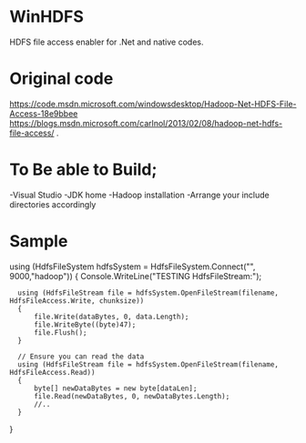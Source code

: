 # WinHDFS
HDFS file access enabler for .Net and native codes. 

# Original code  

https://code.msdn.microsoft.com/windowsdesktop/Hadoop-Net-HDFS-File-Access-18e9bbee
 https://blogs.msdn.microsoft.com/carlnol/2013/02/08/hadoop-net-hdfs-file-access/
.

# To Be able to Build;

-Visual Studio
-JDK home
-Hadoop installation 
-Arrange your include directories accordingly

# Sample

 using (HdfsFileSystem hdfsSystem = HdfsFileSystem.Connect("<host>", 9000,"hadoop"))
  {
      Console.WriteLine("TESTING HdfsFileStream:");
      
      using (HdfsFileStream file = hdfsSystem.OpenFileStream(filename, HdfsFileAccess.Write, chunksize))
      {
          file.Write(dataBytes, 0, data.Length);
          file.WriteByte((byte)47);
          file.Flush();
      }

      // Ensure you can read the data
      using (HdfsFileStream file = hdfsSystem.OpenFileStream(filename, HdfsFileAccess.Read))
      { 
          byte[] newDataBytes = new byte[dataLen];
          file.Read(newDataBytes, 0, newDataBytes.Length);
          //..
      } 
  }
